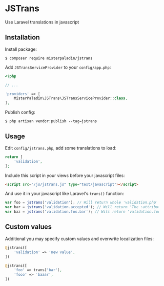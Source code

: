 # JSTrans

Use Laravel translations in javascript

## Installation

Install package:

```
$ composer require misterpaladin/jstrans
```

Add `JSTransServiceProvider` to your `config/app.php`:

```php
<?php

// ...

'providers' => [
    MisterPaladin\JSTrans\JSTransServiceProvider::class,
],
```

Publish config:

```
$ php artisan vendor:publish --tag=jstrans
```

## Usage

Edit `config/jstrans.php`, add some translations to load:

```php
return [
    'validation',
];
```

Include this script in your views before your javascript files:

```html
<script src="/js/jstrans.js" type="text/javascript"></script>
```

And use it in your javascript like Laravel's `trans()` function:

```javascript
var foo = jstrans('validation'); // Will return whole 'validation.php' array
var bar = jstrans('validation.accepted'); // Will return 'The :attribute must be accepted.'
var baz = jstrans('validation.foo.bar'); // Will return 'validation.foo.bar'
```

## Custom values

Additional you may specify custom values and overwrite localization files:

```php
@jstrans([
    'validation' => 'new value',
])

@jstrans([
    'foo' => trans('bar'),
    'fooo' => 'baaar',
])
```